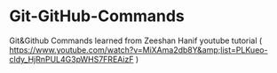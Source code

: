 # Git-GitHub-Commands
Git&amp;Github Commands learned from Zeeshan Hanif youtube tutorial ( https://www.youtube.com/watch?v=MiXAma2db8Y&amp;list=PLKueo-cldy_HjRnPUL4G3pWHS7FREAizF )
